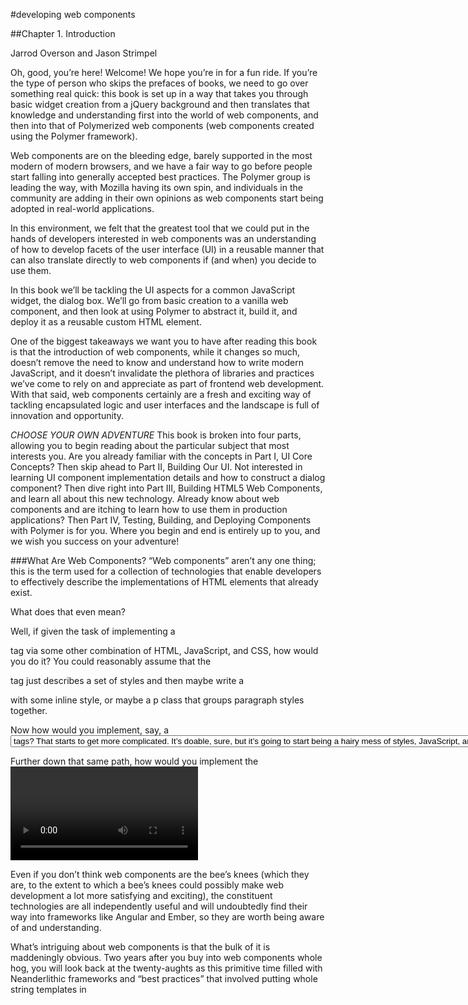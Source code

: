 #developing web components

##Chapter 1. Introduction

Jarrod Overson and Jason Strimpel

Oh, good, you’re here! Welcome! We hope you’re in for a fun ride. If you’re the type of person who skips the prefaces 
of books, we need to go over something real quick: this book is set up in a way that takes you through basic widget 
creation from a jQuery background and then translates that knowledge and understanding first into the world of web 
components, and then into that of Polymerized web components (web components created using the Polymer framework).

Web components are on the bleeding edge, barely supported in the most modern of modern browsers, and we have a fair 
way to go before people start falling into generally accepted best practices. The Polymer group is leading the way, 
with Mozilla having its own spin, and individuals in the community are adding in their own opinions as web components 
start being adopted in real-world applications.

In this environment, we felt that the greatest tool that we could put in the hands of developers interested in web 
components was an understanding of how to develop facets of the user interface (UI) in a reusable manner that can also 
translate directly to web components if (and when) you decide to use them.

In this book we’ll be tackling the UI aspects for a common JavaScript widget, the dialog box. We’ll go from basic 
creation to a vanilla web component, and then look at using Polymer to abstract it, build it, and deploy it as a 
reusable custom HTML element.

One of the biggest takeaways we want you to have after reading this book is that the introduction of web components, 
while it changes so much, doesn’t remove the need to know and understand how to write modern JavaScript, and it doesn’t 
invalidate the plethora of libraries and practices we’ve come to rely on and appreciate as part of frontend web 
development. With that said, web components certainly are a fresh and exciting way of tackling encapsulated logic 
and user interfaces and the landscape is full of innovation and opportunity.

*CHOOSE YOUR OWN ADVENTURE*
This book is broken into four parts, allowing you to begin reading about the particular subject that most interests you. Are you already familiar with the concepts in Part I, UI Core Concepts? Then skip ahead to Part II, Building Our UI. Not interested in learning UI component implementation details and how to construct a dialog component? Then dive right into Part III, Building HTML5 Web Components, and learn all about this new technology. Already know about web components and are itching to learn how to use them in production applications? Then Part IV, Testing, Building, and Deploying Components with Polymer is for you. Where you begin and end is entirely up to you, and we wish you success on your adventure!

###What Are Web Components?
“Web components” aren’t any one thing; this is the term used for a collection of technologies that enable developers to 
effectively describe the implementations of HTML elements that already exist.

What does that even mean?

Well, if given the task of implementing a <p> tag via some other combination of HTML, JavaScript, and CSS, 
how would you do it? You could reasonably assume that the <p> tag just describes a set of styles and then maybe 
write a <div> with some inline style, or maybe a p class that groups paragraph styles together.

Now how would you implement, say, a <select> tag and its constituent list of <option> tags? That starts to get 
more complicated. It’s doable, sure, but it’s going to start being a hairy mess of styles, JavaScript, and HTML. 
Then consider how fragile the implementation would be. The styles may collide with the using page, as may classes, 
IDs, global JavaScript, etc. Again, it’s doable, and we have done it, but it’s far from ideal.

Further down that same path, how would you implement the <video> tag? This starts getting dicier and dicier, and 
these are the types of problems that web components technologies seek to solve. They don’t go all the way, but they 
give developers a standard way to encapsulate, protect, and package these concepts.

Even if you don’t think web components are the bee’s knees (which they are, to the extent to which a bee’s knees 
could possibly make web development a lot more satisfying and exciting), the constituent technologies are all 
independently useful and will undoubtedly find their way into frameworks like Angular and Ember, so they are worth 
being aware of and understanding.

What’s intriguing about web components is that the bulk of it is maddeningly obvious. Two years after you buy into 
web components whole hog, you will look back at the twenty-aughts as this primitive time filled with Neanderlithic 
frameworks and “best practices” that involved putting whole string templates in <script> tags. When recalling this 
era of development to your grandchildren, they will look at you with skepticism and ask disbelievingly, “Gramps, 
did you really not have native templates in your DOM or are you just yanking our chains?”

And you’ll say: “It’s true, sweet Becca and little Johnny—now go play with your robots and don’t touch my space 
bike.”

Following is a rundown of some of the key areas we’ll be exploring in this book.

####HTML Templates
HTML templates are the simple embodiment of a templatized, inert Document Object Model (DOM) that can be stamped out 
and reused over and over again. Before the <template> tag, there existed any number of ways that you could reuse HTML. 
You could write your own functions that created and populated DOM nodes directly via DOM methods, you could retrieve 
text stored in the DOM via innerHTML and run that through a template engine, you could “precompile” templates in the 
build phase and send template functions, or you could choose some other equally uncomfortable method.

Now it’s all over. There is one way to write reusable HTML. Its usage can certainly differ, but one thing’s for sure: 
you’re going to be writing your templates and partials in <template> tags from now on.

####HTML Imports
The HTML import is another foolishly simple concept that accommodates a single interaction point for 
independent bundles to be loaded by. What has already been done for <script> and <style> tags has now been 
done for HTML itself. The bonus, on top of what was done for scripts and styles, is that the imported HTML 
can then infinitely link to all its own dependencies in the same formats that already exist. This will allow 
a developer to include miniature applications and all their dependencies with a single @include, instead of 
tracking everything down and including all the sources or links directly.

####Custom Elements
Finally! There now exists a standard way of generating custom elements across framework, platform, and all 
other boundaries. The core of HTML, the single element, is now open to everyone. The custom element API is 
incredibly trivial, and it’s meant to be. This is the first step to building HTML into what our apps have always
wanted to be. This is about far more than simply creating new textual tags; it’s opening up a strict API touchpoint 
that everyone is inherently familiar with. It’s a contract that is already agreed upon, tolerated, and enjoyed by every 
web developer that exists.

####The Shadow DOM
The shadow DOM is the secret sauce to web components. Each other technology on its own provides value that 
is obvious and appreciated, but the shadow DOM is the icing on the web component waffle. It finally provides a
way for us to isolate portions of the DOM for true protection from styling, access, and modification via common 
means. For anyone who has ever tried to build reusable UIs, this is a welcome change that could nearly bring a tear
to the eye of the most jaded developer.

Combining each of these things, we have the ability to generate custom elements, generating their own subtrees 
that are isolated from the parent DOM, all importable via a single tag!

If we sound excited, it’s because development with web components is like breathing fresh air after being in a 
coal mine for two decades. Like standing up after 50 pounds of weight have been removed from your back. It’s a 
freedom that is welcome and genuinely exciting.

###Why Web Components?
The Web is in a transitional state, and has been for quite some time. It was originally designed to view documents—that’s 
why the applications we use to sift through its contents are called browsers! Since its inception, though, the Web has 
been slowly morphing into an application platform, radically transforming the software development landscape. It has 
never been easier to release a new version of an application: a developer pushes code changes or new assets to a server, 
and the end user refreshes the page (as someone once said, a page refresh is the “compile” of web development). 
Unfortunately, the browser has not kept pace with this revolution, forcing developers to come up with clever solutions 
to make the Web more of an application platform.

The past few years have seen the emergence of JavaScript Model-View-Controller (MVC) libraries and frameworks 
designed to help give web applications structure.

*NOTE*
The JavaScript MVC libraries that have been released over the past few years have not all been strictly MVC. 
The acronym MV* was created to encompass other patterns, such as MVVM and MVP.

Module loaders such as Require.JS have also helped greatly, providing more structure by supplying the equivalent 
(and more) of the missing import that is standard in other platforms. This has allowed frontend engineers to think 
more modularly. Before the rise of MVC, we saw the rise of jQuery and UI widget libraries. These libraries were 
developed to help normalize web development as much as possible and to fill in the gaps in the limited set of UI 
components available on the Web. Before these libraries, writing JavaScript that interacted with the DOM across 
browsers was a nightmare and simple forms were the only UI natively supported by the browsers.

If you step back and look objectively at the current state of web development, it is really a giant hack—but 
that has been changing in recent years.

*NOTE*
The fact that it is a hack, in a sense, is not altogether bad. It has provided a sense of freedom that 
other platforms and languages lack. Irritating as it can be at times, it’s hard to imagine developing in a 
more restrictive environment.

The emergence of HTML5 and newer APIs is evidence of a great attempt at turning the Web into a real application 
platform. However, it is still missing some important features that are in most other application platforms.

For instance, the Web is not extensible. You cannot create new types of elements or extend existing ones, and 
there are no imports or methods for encapsulating components. Enter web components.

The term “web components” is currently being thrown around in the same way as “HTML5.” Both terms have different 
meanings for different people. Taken literally, HTML5 is simply a new document type with more elements. However, 
when people talk about HTML5 they are typically including the new elements, CSS3, and the new JavaScript APIs, 
which together redefine web development. The same is true of web components—the term is used to reference a new 
collection of features that, when utilized together, allow developers to create reusable components in a standard 
fashion.

Imagine a world in which the web platform is natively extensible. Any element can be extended, and new elements 
can be defined to easily create rich user interfaces. Also, imagine a world in which these extensions can be imported 
in a uniform fashion, including all assets such as JavaScript, CSS, and images. Imagine that this system has been 
optimized to deduplicate requests for the same import and that blocks of markup can be loaded and marked as inert 
so as not to impact performance. Imagine a real application platform, if you will. This is the promise of web 
components.

What if you could create a dialog component simply by importing the resource and declaring meaningful markup?

````
<head>
    <link rel="import" href="/imports/dialog/index.html">
</head>
<body>
    <dialog-component title="After Ford">
        Ending is better than mending. <br />
        The more stitches, the less riches.
    </dialog-component>
</body>
````
That would be a huge improvement in terms of readability over the current standard:
````
<!-- based on http://jqueryui.com/dialog/ -->
<head>
    <link
     rel="stylesheet"
     href="//code.jquery.com/ui/1.11.0/themes/smoothness/jquery-ui.css">
    <script src="//code.jquery.com/jquery-1.10.2.js"></script>
    <script src="//code.jquery.com/ui/1.11.0/jquery-ui.js"></script>
    <script>
        $(function () {
            $( "#dialog" ).dialog();
        });
    </script>
</head>
<body>
    <div id="dialog" title="After Ford">
        Ending is better than mending. <br />
        The more stitches, the less riches.
    </div>
</body>
````
This is not to say that current widget libraries do not have anything to offer or that their patterns are flawed. 
In fact, they are still quite relevant given the current browser support for web components. Additionally, the web 
components specification alone is not a panacea for creating rich user interfaces. A dialog component would still be 
driven by the same code as a dialog widget. However, the dialog component would wrap the widget code in a simplified, 
standardized, native interface with a convenient method for including its dependencies.

While this might not sound like a vast improvement, the ability to extend, abstract, import, and encapsulate natively 
will make the development of web applications much easier. It will allow developers to create reusable elements with 
standard life cycles that can be imported by any application. This standardization will form an implicit contract 
between the elements and the application, making the creation and management of interfaces a much smoother process.
